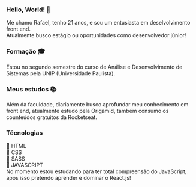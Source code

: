 ### Hello, World! 👋

Me chamo Rafael, tenho 21 anos, e sou um entusiasta em deselvolvimento front end. </br>
Atualmente busco estágio ou oportunidades como desenvolvedor júnior!

### Formação :mortar_board:
Estou no segundo semestre do curso de Análise e Desenvolvimento de Sistemas pela UNIP (Universidade Paulista).


### Meus estudos :books:

Além da faculdade, diariamente busco aprofundar meu conhecimento em front end, atualmente estudo pela Origamid, também consumo os counteúdos gratuitos da Rocketseat.

### Técnologias 

:small_blue_diamond: HTML</br>
:small_blue_diamond: CSS </br>
:small_blue_diamond: SASS </br>
:small_blue_diamond: JAVASCRIPT </br>
No momento estou estudando para ter total compreensão do JavaScript, após isso pretendo aprender e dominar o React.js!  

